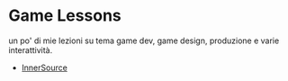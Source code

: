 # Game Lessons

un po' di mie lezioni su tema game dev, game design, produzione e varie interattività.

- [InnerSource](InnerSource/InnerSource.md)

